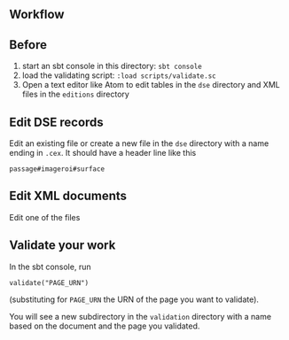 ## Workflow



## Before

1. start an sbt console in this directory:  `sbt console`
2. load the validating script:  `:load scripts/validate.sc`
3. Open a text editor like Atom to edit tables in the `dse` directory and XML files in the `editions` directory

## Edit DSE records

Edit an existing file or create a new file in the `dse` directory with a name ending in `.cex`.  It should have a header line like this

    passage#imageroi#surface


## Edit XML documents

Edit one of the files

## Validate your work

In the sbt console, run

    validate("PAGE_URN")

(substituting for `PAGE_URN` the URN of the page you want to validate).

You will see a new subdirectory in the `validation` directory with a name based on the document and the page you validated.
